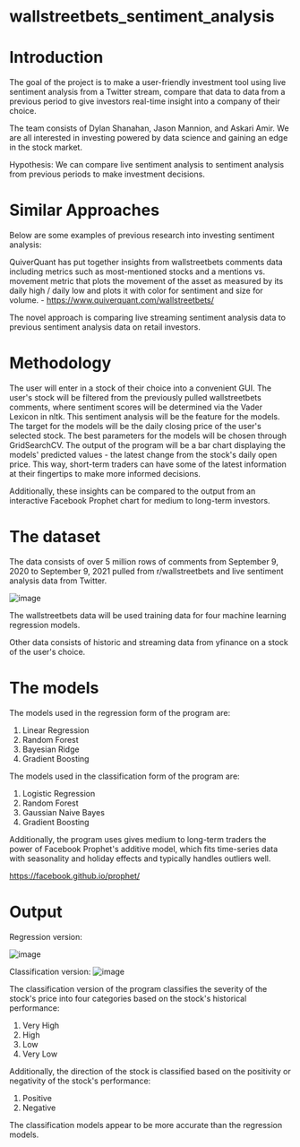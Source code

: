# wallstreetbets_sentiment_analysis

# Introduction
The goal of the project is to make a user-friendly investment tool using live sentiment analysis from a Twitter stream, compare that data to data from a previous period to give investors real-time insight into a company of their choice.  

The team consists of Dylan Shanahan, Jason Mannion, and Askari Amir.  We are all interested in investing powered by data science and gaining an edge in the stock market.  

Hypothesis: We can compare live sentiment analysis to sentiment analysis from previous periods to make investment decisions.

# Similar Approaches
Below are some examples of previous research into investing sentiment analysis:

QuiverQuant has put together insights from wallstreetbets comments data including metrics such as most-mentioned stocks and a mentions vs. movement metric that plots the movement of the asset as measured by its daily high / daily low and plots it with color for sentiment and size for volume. - https://www.quiverquant.com/wallstreetbets/

The novel approach is comparing live streaming sentiment analysis data to previous sentiment analysis data on retail investors.

# Methodology
The user will enter in a stock of their choice into a convenient GUI.  The user's stock will be filtered from the previously pulled wallstreetbets comments, where sentiment scores will be determined via the Vader Lexicon in nltk.  This sentiment analysis will be the feature for the models.  The target for the models will be the daily closing price of the user's selected stock.  The best parameters for the models will be chosen through GridSearchCV.  The output of the program will be a bar chart displaying the models' predicted values - the latest change from the stock's daily open price.  This way, short-term traders can have some of the latest information at their fingertips to make more informed decisions.

Additionally, these insights can be compared to the output from an interactive Facebook Prophet chart for medium to long-term investors. 

# The dataset
The data consists of over 5 million rows of comments from September 9, 2020 to September 9, 2021 pulled from r/wallstreetbets and live sentiment analysis data from Twitter.


![image](https://user-images.githubusercontent.com/62728362/140200866-52323ee4-bd5f-42bc-b61a-310c9fe4e619.png)

The wallstreetbets data will be used training data for four machine learning regression models.

Other data consists of historic and streaming data from yfinance on a stock of the user's choice.

# The models
The models used in the regression form of the program are:
1. Linear Regression
2. Random Forest
3. Bayesian Ridge
4. Gradient Boosting

The models used in the classification form of the program are:
1. Logistic Regression
2. Random Forest
3. Gaussian Naive Bayes
4. Gradient Boosting

Additionally, the program uses gives medium to long-term traders the power of Facebook Prophet's additive model, which fits time-series data with seasonality and holiday effects and typically handles outliers well. 

https://facebook.github.io/prophet/

# Output
Regression version:

![image](https://user-images.githubusercontent.com/62728362/142792249-c0599bc7-6f99-419a-882b-fbf1076e7048.png)




Classification version:
![image](https://user-images.githubusercontent.com/62728362/144310061-b7ab651c-ad97-4ac7-9eb1-bb8fe1635de9.png)


The classification version of the program classifies the severity of the stock's price into four categories based on the stock's historical performance:
1. Very High
2. High
3. Low
4. Very Low

Additionally, the direction of the stock is classified based on the positivity or negativity of the stock's performance:
1. Positive
2. Negative

The classification models appear to be more accurate than the regression models.

